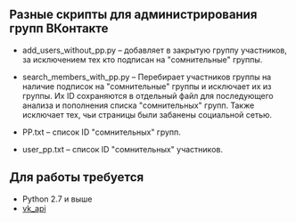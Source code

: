 ## Разные скрипты для администрирования групп ВКонтакте

* add_users_without_pp.py – добавляет в закрытую группу участников, за исключением тех кто подписан на "сомнительные" группы.

* search_members_with_pp.py – Перебирает участников группы на наличие подписок на "сомнительные" группы и исключает их из группы. Их ID сохраняются в отдельный файл для последующего анализа и пополнения списка "сомнительных" групп. Также исключает тех, чьи страницы были забанены социальной сетью.

* PP.txt – список ID "сомнительных" групп.

* user_pp.txt – список ID "сомнительных" участников.

Для работы требуется
------------

* Python 2.7 и выше
* [vk_api](https://github.com/python273/vk_api)
